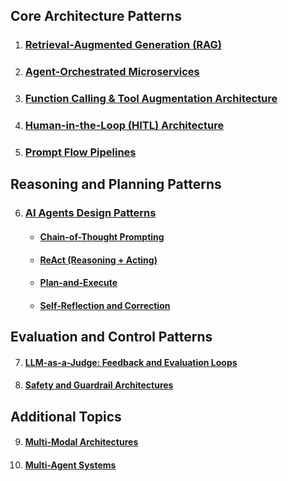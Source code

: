 
## Core Architecture Patterns
1. ### [Retrieval-Augmented Generation (RAG)](1-retrieval-augmented-generation-rag.md)
2. ### [Agent-Orchestrated Microservices](2-agent-orchestrated-microservices.md)
3. ### [Function Calling & Tool Augmentation Architecture](3-function-calling-and-tool-augmentation-architecture.md)
4. ### [Human-in-the-Loop (HITL) Architecture](4-human-in-the-loop-hitl-architecture.md)
5. ### [Prompt Flow Pipelines](5-prompt-flow-pipelines.md)
## Reasoning and Planning Patterns
 6. ### [AI Agents Design Patterns](6-ai-agents-design-patterns.md)
    -  #### [Chain-of-Thought Prompting](6-ai-agents-design-patterns.md#1-chain-of-thought-prompting)
    -  #### [ReAct (Reasoning + Acting)](6-ai-agents-design-patterns.md#2-react-pattern-reason--act)
    -  #### [Plan-and-Execute](6-ai-agents-design-patterns.md#4-plan-and-execute-agent)
    -  #### [Self-Reflection and Correction](6-ai-agents-design-patterns.md#3-self-reflection-with-search)
## Evaluation and Control Patterns
  7.  #### [LLM-as-a-Judge: Feedback and Evaluation Loops](7-llm-as-a-judge-feedback-and-evaluation-loops.md)
  8.  #### [Safety and Guardrail Architectures](8-safety-and-guardrail-architectures.md)

## Additional Topics
 9. #### [Multi-Modal Architectures](9-multi-modal-architectures.md)
 10. #### [Multi-Agent Systems](10-multi-agent-systems.md) 
